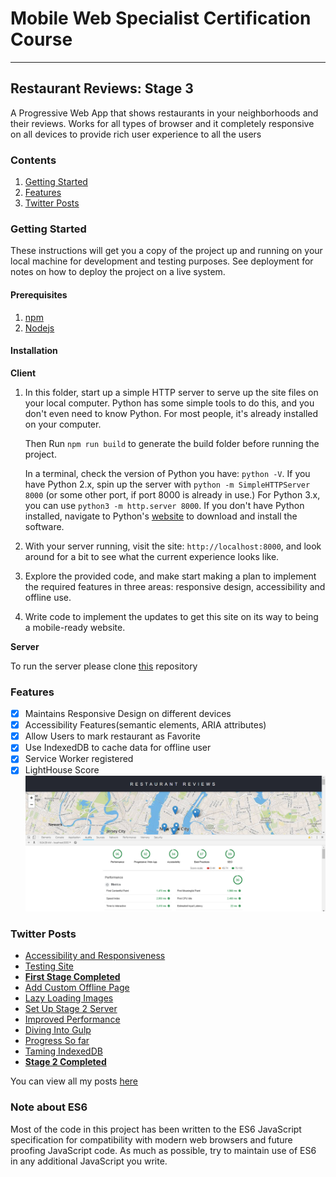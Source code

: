 # Mobile Web Specialist Certification Course
---

## Restaurant Reviews: Stage 3
  A Progressive Web App that shows restaurants in your neighborhoods and their reviews. Works for all types of browser and it completely  responsive on all devices to provide rich user experience to all the users

### Contents
  1. [Getting Started](getting-started)
  2. [Features](features)
  3. [Twitter Posts](twitter-posts)

### Getting Started

These instructions will get you a copy of the project up and running on your local machine for development and testing purposes. See deployment for notes on how to deploy the project on a live system.

#### Prerequisites

1. [npm]()
2. [Nodejs](https://nodejs.org/en/download/)

#### Installation

**Client**
1. In this folder, start up a simple HTTP server to serve up the site files on your local computer. Python has some simple tools to do this, and you don't even need to know Python. For most people, it's already installed on your computer.

   Then Run `npm run build` to generate the build folder before running the project.

   In a terminal, check the version of Python you have: `python -V`. If you have Python 2.x, spin up the server with `python -m SimpleHTTPServer 8000` (or some other port, if port 8000 is already in use.) For Python 3.x, you can use `python3 -m http.server 8000`. If you don't have Python installed, navigate to Python's [website](https://www.python.org/) to download and install the software.

2. With your server running, visit the site: `http://localhost:8000`, and look around for a bit to see what the current experience looks like.
3. Explore the provided code, and make start making a plan to implement the required features in three areas: responsive design, accessibility and offline use.
4. Write code to implement the updates to get this site on its way to being a mobile-ready website.

**Server**

To run the server please clone [this](https://github.com/twishasaraiya/mws-restaurant-stage-3) repository

### Features

 - [x] Maintains Responsive Design on different devices
 - [x] Accessibility Features(semantic elements, ARIA attributes)
 - [x] Allow Users to mark restaurant as Favorite
 - [x] Use IndexedDB to cache data for offline user
 - [x] Service Worker registered
 - [x] LightHouse Score
 ![LightHouse Score](https://github.com/twishasaraiya/mws-restaurant-app/blob/master/screenshots/Screenshot%20(38).png)

### Twitter Posts

- [Accessibility and Responsiveness](https://twitter.com/SaraiyaTwisha/status/1007183566634184704)
- [Testing Site](https://twitter.com/SaraiyaTwisha/status/1013012669127954434)
- [**First Stage Completed**](https://twitter.com/SaraiyaTwisha/status/1013712600947978241)
- [Add Custom Offline Page](https://twitter.com/SaraiyaTwisha/status/1014004158658170881)
- [Lazy Loading Images](https://twitter.com/SaraiyaTwisha/status/1014381582629695488)
- [Set Up Stage 2 Server](https://twitter.com/SaraiyaTwisha/status/1023929913139777536)
- [Improved Performance](https://twitter.com/SaraiyaTwisha/status/1024321043668844544)
- [Diving Into Gulp](https://twitter.com/SaraiyaTwisha/status/1025392697836748807)
- [Progress So far](https://twitter.com/SaraiyaTwisha/status/1026521173713141760)
- [Taming IndexedDB](https://twitter.com/SaraiyaTwisha/status/1027132448260481025)
- [**Stage 2 Completed**](https://twitter.com/SaraiyaTwisha/status/1031922363716300800)

You can view all my posts [here](https://twitter.com/SaraiyaTwisha)
### Note about ES6

Most of the code in this project has been written to the ES6 JavaScript specification for compatibility with modern web browsers and future proofing JavaScript code. As much as possible, try to maintain use of ES6 in any additional JavaScript you write.
